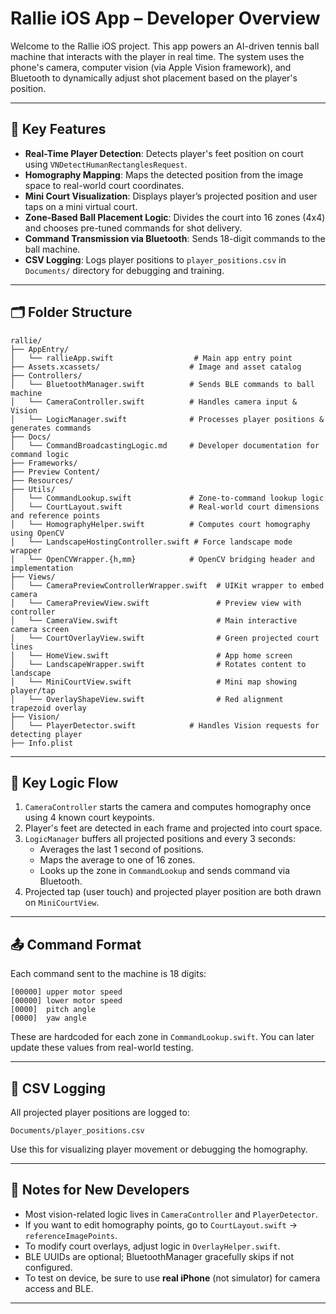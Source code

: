 # Rallie iOS App – Developer Overview

Welcome to the Rallie iOS project. This app powers an AI-driven tennis ball machine that interacts with the player in real time. The system uses the phone's camera, computer vision (via Apple Vision framework), and Bluetooth to dynamically adjust shot placement based on the player's position.

---

## 🔧 Key Features

- **Real-Time Player Detection**: Detects player's feet position on court using `VNDetectHumanRectanglesRequest`.
- **Homography Mapping**: Maps the detected position from the image space to real-world court coordinates.
- **Mini Court Visualization**: Displays player’s projected position and user taps on a mini virtual court.
- **Zone-Based Ball Placement Logic**: Divides the court into 16 zones (4x4) and chooses pre-tuned commands for shot delivery.
- **Command Transmission via Bluetooth**: Sends 18-digit commands to the ball machine.
- **CSV Logging**: Logs player positions to `player_positions.csv` in `Documents/` directory for debugging and training.

---

## 🗂 Folder Structure

```
rallie/
├── AppEntry/
│   └── rallieApp.swift                  # Main app entry point
├── Assets.xcassets/                    # Image and asset catalog
├── Controllers/
│   └── BluetoothManager.swift          # Sends BLE commands to ball machine
│   └── CameraController.swift          # Handles camera input & Vision
│   └── LogicManager.swift              # Processes player positions & generates commands
├── Docs/
│   └── CommandBroadcastingLogic.md     # Developer documentation for command logic
├── Frameworks/
├── Preview Content/
├── Resources/
├── Utils/
│   └── CommandLookup.swift             # Zone-to-command lookup logic
│   └── CourtLayout.swift               # Real-world court dimensions and reference points
│   └── HomographyHelper.swift          # Computes court homography using OpenCV
│   └── LandscapeHostingController.swift # Force landscape mode wrapper
│   └── OpenCVWrapper.{h,mm}            # OpenCV bridging header and implementation
├── Views/
│   └── CameraPreviewControllerWrapper.swift  # UIKit wrapper to embed camera
│   └── CameraPreviewView.swift               # Preview view with controller
│   └── CameraView.swift                      # Main interactive camera screen
│   └── CourtOverlayView.swift                # Green projected court lines
│   └── HomeView.swift                        # App home screen
│   └── LandscapeWrapper.swift                # Rotates content to landscape
│   └── MiniCourtView.swift                   # Mini map showing player/tap
│   └── OverlayShapeView.swift                # Red alignment trapezoid overlay
├── Vision/
│   └── PlayerDetector.swift            # Handles Vision requests for detecting player
├── Info.plist
```

---

## 📍 Key Logic Flow

1. `CameraController` starts the camera and computes homography once using 4 known court keypoints.
2. Player's feet are detected in each frame and projected into court space.
3. `LogicManager` buffers all projected positions and every 3 seconds:
   - Averages the last 1 second of positions.
   - Maps the average to one of 16 zones.
   - Looks up the zone in `CommandLookup` and sends command via Bluetooth.
4. Projected tap (user touch) and projected player position are both drawn on `MiniCourtView`.

---

## 📤 Command Format

Each command sent to the machine is 18 digits:

```
[00000] upper motor speed
[00000] lower motor speed
[0000]  pitch angle
[0000]  yaw angle
```

These are hardcoded for each zone in `CommandLookup.swift`. You can later update these values from real-world testing.

---

## 📄 CSV Logging

All projected player positions are logged to:

```
Documents/player_positions.csv
```

Use this for visualizing player movement or debugging the homography.

---

## 🧠 Notes for New Developers

- Most vision-related logic lives in `CameraController` and `PlayerDetector`.
- If you want to edit homography points, go to `CourtLayout.swift` → `referenceImagePoints`.
- To modify court overlays, adjust logic in `OverlayHelper.swift`.
- BLE UUIDs are optional; BluetoothManager gracefully skips if not configured.
- To test on device, be sure to use **real iPhone** (not simulator) for camera access and BLE.

---
